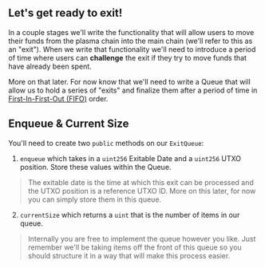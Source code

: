 ## Let's get ready to exit!

In a couple stages we'll write the functionality that will allow users to move their funds from the plasma chain into the main chain (we'll refer to this as an "exit"). When we write that functionality we'll need to introduce a period of time where users can **challenge** the exit if they try to move funds that have already been spent. 

More on that later. For now know that we'll need to write a Queue that will allow us to hold a series of "exits" and finalize them after a period of time in [First-In-First-Out (FIFO)](?tab=details) order.

## Enqueue & Current Size

You'll need to create two `public` methods on our `ExitQueue`: 

1. `enqueue` which takes in a `uint256` Exitable Date and a  `uint256` UTXO position. Store these values within the Queue.

> The exitable date is the time at which this exit can be processed and the UTXO position is a reference UTXO ID. More on this later, for now you can simply store them in this queue.

2. `currentSize` which returns a `uint` that is the number of items in our queue. 

> Internally you are free to implement the queue however you like. Just remember we'll be taking items off the front of this queue so you should structure it in a way that will make this process easier.